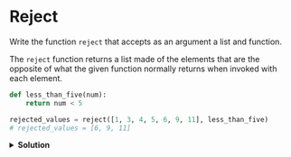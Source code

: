 # Reject

Write the function `reject` that accepts as an argument a list and function.

The `reject` function returns a list made of the elements that are the opposite of what the given function normally returns when invoked with each element.

```python
def less_than_five(num):
    return num < 5

rejected_values = reject([1, 3, 4, 5, 6, 9, 11], less_than_five)
# rejected_values = [6, 9, 11]
```

<details><summary><b>Solution</b></summary>

```python
def main():
    
    # return the opposite of a given function
    def opposite(func, param):
	    return not func(param)

    # reject function
    def reject(lst, func):
	return_lst = []

        # test each element for the opposite
	    for item in lst:
		    if opposite(func, item) == True:
		        return_lst.append(item)
    
        # return the opposite elements
	    return return_lst

if __name__ == "__main__":
    main()
```
</details>